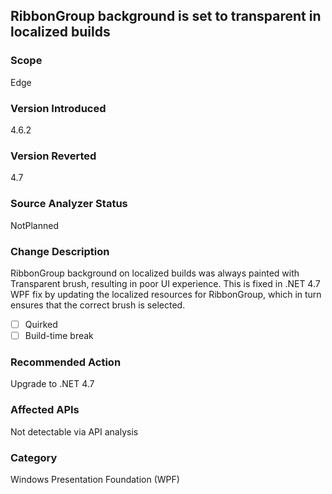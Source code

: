 ## RibbonGroup background is set to transparent in localized builds

### Scope
Edge

### Version Introduced
4.6.2

### Version Reverted
4.7

### Source Analyzer Status
NotPlanned

### Change Description
RibbonGroup background on localized builds was always painted with Transparent brush, resulting in poor UI experience. This is fixed in .NET 4.7 WPF fix by updating the localized resources for RibbonGroup, which in turn ensures that the correct brush is selected. 

- [ ] Quirked
- [ ] Build-time break

### Recommended Action
Upgrade to .NET 4.7

### Affected APIs
Not detectable via API analysis

### Category
Windows Presentation Foundation (WPF)

<!--
### Original Bug
266592
-->

<!-- breaking change id: 175 -->
